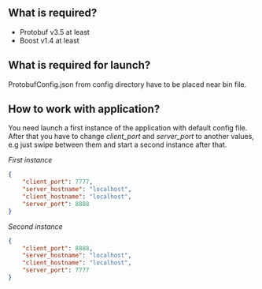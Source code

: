## What is required?
- Protobuf v3.5 at least
- Boost v1.4 at least

## What is required for launch?
ProtobufConfig.json from config directory have to be placed near bin file.

## How to work with application?
You need launch a first instance of the application with default config file. After that you have to change *client_port* and *server_port* to another values, e.g just swipe between them and start a second instance after that.

*First instance*
```json
{
    "client_port": 7777,
    "server_hostname": "localhost",
    "client_hostname": "localhost",
    "server_port": 8888
}
```

*Second instance*
```json
{
    "client_port": 8888,
    "server_hostname": "localhost",
    "client_hostname": "localhost",
    "server_port": 7777
}
```
